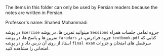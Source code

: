 The items in this folder can only be used by Persian readers because the notes are written in Persian.

Professor's name: Shahed Mohammadi

در پوشه `Exercise` میتوانید تمرین ها، در پوشه `Sessions` جزوه تمامی جلسات همراه تمرین ها و پاسخ ها، در پوشه `faradars` جزوه فرادرس، در `textbook.pdf` کتابی که استاد از روی آن درس داد و در پوشه `final exam` سرفصل های امتحان و جزوات امتحانی را مشاهده کنید.


